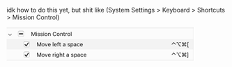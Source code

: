idk how to do this yet, but shit like (System Settings > Keyboard > Shortcuts > Mission Control)

![image-20230114135132918](image-20230114135132918.png)